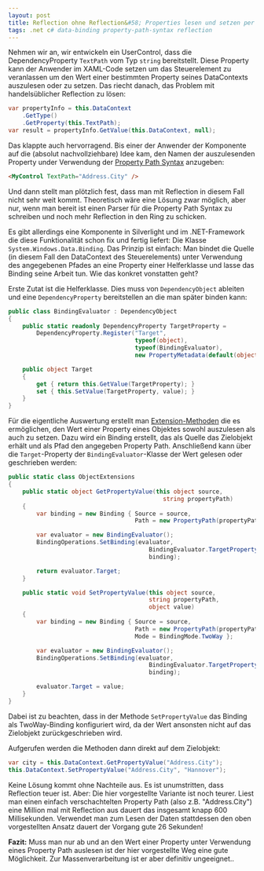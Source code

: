 ```yaml
---
layout: post
title: Reflection ohne Reflection&#58; Properties lesen und setzen per Databinding 
tags: .net c# data-binding property-path-syntax reflection
---
```


Nehmen wir an, wir entwickeln ein UserControl, dass die DependencyProperty `TextPath` vom Typ `string` bereitstellt. Diese Property kann der Anwender im XAML-Code setzen um das Steuerelement zu veranlassen um den Wert einer bestimmten Property seines DataContexts auszulesen oder zu setzen. Das riecht danach, das Problem mit handelsüblicher Reflection zu lösen:

````csharp
var propertyInfo = this.DataContext
    .GetType()
    .GetProperty(this.TextPath);
var result = propertyInfo.GetValue(this.DataContext, null);
````    

Das klappte auch hervorragend. Bis einer der Anwender der Komponente auf die (absolut nachvollziehbare) Idee kam, den Namen der auszulesenden Property under Verwendung der [Property Path Syntax][1] anzugeben:

````html
<MyControl TextPath="Address.City" />
````
    
Und dann stellt man plötzlich fest, dass man mit Reflection in diesem Fall nicht sehr weit kommt. Theoretisch wäre eine Lösung zwar möglich, aber nur, wenn man bereit ist einen Parser für die Property Path Syntax zu schreiben und noch mehr Reflection in den Ring zu schicken.

Es gibt allerdings eine Komponente in Silverlight und im .NET-Framework die diese Funktionalität schon fix und fertig liefert: Die Klasse `System.Windows.Data.Binding`. Das Prinzip ist einfach: Man bindet die Quelle (in diesem Fall den DataContext des Steuerelements) unter Verwendung des angegebenen Pfades an eine Property einer Helferklasse und lasse das Binding seine Arbeit tun. Wie das konkret vonstatten geht?<!--more-->

Erste Zutat ist die Helferklasse. Dies muss von `DependencyObject` ableiten und eine `DependencyProperty` bereitstellen an die man später binden kann:
````csharp
public class BindingEvaluator : DependencyObject
{
    public static readonly DependencyProperty TargetProperty = 
        DependencyProperty.Register("Target", 
                                    typeof(object), 
                                    typeof(BindingEvaluator), 
                                    new PropertyMetadata(default(object)));

    public object Target
    {
        get { return this.GetValue(TargetProperty); }
        set { this.SetValue(TargetProperty, value); }
    }
}
````    

Für die eigentliche Auswertung erstellt man [Extension-Methoden][2] die es ermöglichen, den Wert einer Property eines Objektes sowohl auszulesen als auch zu setzen. Dazu wird ein Binding erstellt, das als Quelle das Zielobjekt erhält und als Pfad den angegeben Property Path. Anschließend kann über die `Target`-Property der `BindingEvaluator`-Klasse der Wert gelesen oder geschrieben werden:

````csharp
public static class ObjectExtensions
{
    public static object GetPropertyValue(this object source, 
                                            string propertyPath)
    {
        var binding = new Binding { Source = source, 
                                    Path = new PropertyPath(propertyPath)};

        var evaluator = new BindingEvaluator();
        BindingOperations.SetBinding(evaluator, 
                                        BindingEvaluator.TargetProperty,
                                        binding);

        return evaluator.Target;
    }

    public static void SetPropertyValue(this object source, 
                                        string propertyPath,
                                        object value)
    {
        var binding = new Binding { Source = source,
                                    Path = new PropertyPath(propertyPath),
                                    Mode = BindingMode.TwoWay };

        var evaluator = new BindingEvaluator();
        BindingOperations.SetBinding(evaluator, 
                                        BindingEvaluator.TargetProperty,
                                        binding);

        evaluator.Target = value;
    }
}
````    

Dabei ist zu beachten, dass in der Methode `SetPropertyValue` das Binding als TwoWay-Binding konfiguriert wird, da der Wert ansonsten nicht auf das Zielobjekt zurückgeschrieben wird.

Aufgerufen werden die Methoden dann direkt auf dem Zielobjekt:

````csharp
var city = this.DataContext.GetPropertyValue("Address.City");
this.DataContext.SetPropertyValue("Address.City", "Hannover");
````

Keine Lösung kommt ohne Nachteile aus. Es ist unumstritten, dass Reflection teuer ist. Aber: Die hier vorgestellte Variante ist noch teurer. Liest man einen einfach verschachtelten Property Path (also z.B. "Address.City") eine Million mal mit Reflection aus dauert das insgesamt knapp 600 Millisekunden. Verwendet man zum Lesen der Daten stattdessen den oben vorgestellten Ansatz dauert der Vorgang gute 26 Sekunden!

**Fazit:** Muss man nur ab und an den Wert einer Property unter Verwendung eines Property Path auslesen ist der hier vorgestellte Weg eine gute Möglichkeit. Zur Massenverarbeitung ist er aber definitiv ungeeignet..

 [1]: http://msdn.microsoft.com/en-us/library/cc645024%28v=vs.95%29.aspx
 [2]: http://msdn.microsoft.com/en-us//library/bb383977.aspx